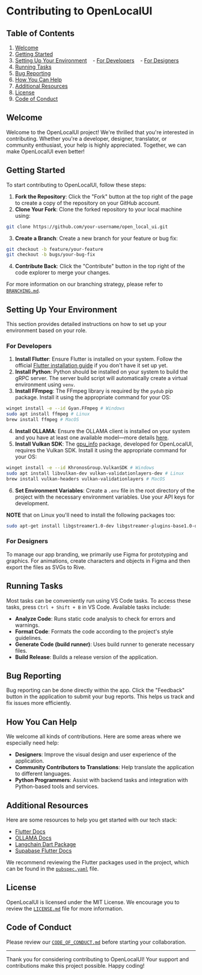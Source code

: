 # Contributing to OpenLocalUI

## Table of Contents

1. [Welcome](#welcome)
2. [Getting Started](#getting-started)
3. [Setting Up Your Environment](#setting-up-your-environment)
      - [For Developers](#for-developers)
      - [For Designers](#for-designers)
4. [Running Tasks](#running-tasks)
5. [Bug Reporting](#bug-reporting)
6. [How You Can Help](#how-you-can-help)
7. [Additional Resources](#additional-resources)
8. [License](#license)
9. [Code of Conduct](#code-of-conduct)

## Welcome

Welcome to the OpenLocalUI project! We're thrilled that you're interested in contributing. Whether you're a developer, designer, translator, or community enthusiast, your help is highly appreciated. Together, we can make OpenLocalUI even better!

## Getting Started

To start contributing to OpenLocalUI, follow these steps:

1. **Fork the Repository**: Click the "Fork" button at the top right of the page to create a copy of the repository on your GitHub account.
2. **Clone Your Fork**: Clone the forked repository to your local machine using:

```bash
git clone https://github.com/your-username/open_local_ui.git
```

3. **Create a Branch**: Create a new branch for your feature or bug fix:

```bash
git checkout -b feature/your-feature
git checkout -b bugs/your-bug-fix
```

4. **Contribute Back**: Click the "Contribute" button in the top right of the code explorer to merge your changes.

For more information on our branching strategy, please refer to [`BRANCHING.md`](BRANCHING.md).

## Setting Up Your Environment

This section provides detailed instructions on how to set up your environment based on your role.

### For Developers

1. **Install Flutter**: Ensure Flutter is installed on your system. Follow the official [Flutter installation guide](https://flutter.dev/docs/get-started/install) if you don't have it set up yet.
2. **Install Python**: Python should be installed on your system to build the gRPC server. The server build script will automatically create a virtual environment using `venv`.
3. **Install FFmpeg**: The FFmpeg library is required by the `pydub` pip package. Install it using the appropriate command for your OS:

```bash
winget install -e --id Gyan.FFmpeg # Windows
sudo apt install ffmpeg # Linux
brew install ffmpeg # MacOS
```

4. **Install OLLAMA**: Ensure the OLLAMA client is installed on your system and you have at least one available model—more details [here](https://ollama.ai/).
5. **Install Vulkan SDK**: The [gpu_info](https://github.com/WilliamKarolDiCioccio/gpu_info) package, developed for OpenLocalUI, requires the Vulkan SDK. Install it using the appropriate command for your OS:

```bash
winget install -e --id KhronosGroup.VulkanSDK # Windows
sudo apt install libvulkan-dev vulkan-validationlayers-dev # Linux
brew install vulkan-headers vulkan-validationlayers # MacOS
```

6. **Set Environment Variables**: Create a `.env` file in the root directory of the project with the necessary environment variables. Use your API keys for development.

**NOTE** that on Linux you'll need to install the following packages too:

```bash
sudo apt-get install libgstreamer1.0-dev libgstreamer-plugins-base1.0-dev # GStreamer (audioplayers)
```

### For Designers

To manage our app branding, we primarily use Figma for prototyping and graphics. For animations, create characters and objects in Figma and then export the files as SVGs to Rive.

## Running Tasks

Most tasks can be conveniently run using VS Code tasks. To access these tasks, press `Ctrl + Shift + B` in VS Code. Available tasks include:

- **Analyze Code**: Runs static code analysis to check for errors and warnings.
- **Format Code**: Formats the code according to the project's style guidelines.
- **Generate Code (build runner)**: Uses build runner to generate necessary files.
- **Build Release**: Builds a release version of the application.

## Bug Reporting

Bug reporting can be done directly within the app. Click the "Feedback" button in the application to submit your bug reports. This helps us track and fix issues more efficiently.

## How You Can Help

We welcome all kinds of contributions. Here are some areas where we especially need help:

- **Designers**: Improve the visual design and user experience of the application.
- **Community Contributors to Translations**: Help translate the application to different languages.
- **Python Programmers**: Assist with backend tasks and integration with Python-based tools and services.

## Additional Resources

Here are some resources to help you get started with our tech stack:

- [Flutter Docs](https://flutter.dev/docs)
- [OLLAMA Docs](https://ollama.ai/docs)
- [Langchain Dart Package](https://langchaindart.com/#/)
- [Supabase Flutter Docs](https://supabase.com/docs/guides/getting-started/quickstarts/flutter)

We recommend reviewing the Flutter packages used in the project, which can be found in the [`pubspec.yaml`](pubspec.yaml) file.

## License

OpenLocalUI is licensed under the MIT License. We encourage you to review the [`LICENSE.md`](LICENSE.md) file for more information.

## Code of Conduct

Please review our [`CODE_OF_CONDUCT.md`](CODE_OF_CONDUCT.md) before starting your collaboration.

---

Thank you for considering contributing to OpenLocalUI! Your support and contributions make this project possible. Happy coding!
